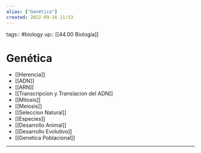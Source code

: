 ```yaml
---
alias: ["Genética"]
created: 2022-09-16 11:53
---
```

tags:: #biology 
up:: [[44.00 Biologia]]
# Genética
- [[Herencia]]
- [[ADN]]
- [[ARN]]
- [[Transcripcion y Translacion del ADN]]
- [[Mitosis]]
- [[Meiosis]]
- [[Seleccion Natural]]
- [[Especies]]
- [[Desarrollo Animal]]
- [[Desarrollo Evolutivo]]
- [[Genetica Poblacional]]
___
